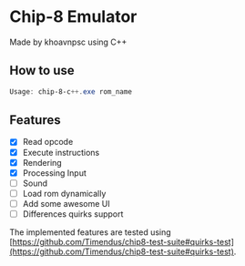 # Chip-8 Emulator

Made by khoavnpsc using C++

## How to use

```powershell
Usage: chip-8-c++.exe rom_name
```

## Features

- [x]  Read opcode
- [x]  Execute instructions
- [x]  Rendering
- [x]  Processing Input
- [ ]  Sound
- [ ]  Load rom dynamically
- [ ]  Add some awesome UI
- [ ]  Differences quirks support

The implemented features are tested using [https://github.com/Timendus/chip8-test-suite#quirks-test](https://github.com/Timendus/chip8-test-suite#quirks-test).
